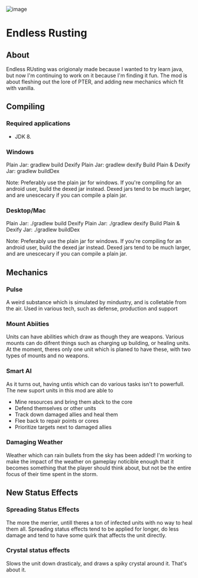 ![image](https://user-images.githubusercontent.com/73347888/120126920-1c456d80-c201-11eb-8ad6-0a68377922ce.png)
# Endless Rusting

## About
Endless RUsting was origionaly made because I wanted to try learn java, but now I'm continuing to work on it because I'm finding it fun. The mod is about fleshing out the lore of PTER, and adding new mechanics which fit with vanilla.

## Compiling

### Required applications
- JDK 8.

### Windows

Plain Jar: gradlew build
Dexify Plain Jar: gradlew dexify
Build Plain & Dexify Jar: gradlew buildDex

Note: Preferably use the plain jar for windows. If you're compiling for an android user, build the dexed jar instead. Dexed jars tend to be much larger, and are unescecary if you can compile a plain jar.

### Desktop/Mac

Plain Jar: ./gradlew build
Dexify Plain Jar: ./gradlew dexify
Build Plain & Dexify Jar: ./gradlew buildDex

Note: Preferably use the plain jar for windows. If you're compiling for an android user, build the dexed jar instead. Dexed jars tend to be much larger, and are unescecary if you can compile a plain jar.


## Mechanics

### Pulse
A weird substance which is simulated by mindustry, and is colletable from the air.
Used in various tech, such as defense, production and support

### Mount Abiities
Units can have abilities which draw as though they are weapons. Various mounts can do difrent things such as charging up building, or healing units.
At the moment, theres only one unit which is planed to have these, with two types of mounts and no weapons.

### Smart AI
As it turns out, having untis which can do various tasks isn't to powerfull. The new suport units in this mod are able to
- Mine resources and bring them abck to the core
- Defend themselves or other units
- Track down damaged allies and heal them
- Flee back to repair points or cores
- Prioritize targets next to damaged allies

### Damaging Weather
Weather which can rain bullets from the sky has been added! I'm working to make the impact of the weather on gameplay noticible enough that it becomes something that the player should think about, but not be the entire focus of their time spent in the storm.

## New Status Effects

### Spreading Status Effects
The more the merrier, untill theres a ton of infected units with no way to heal them all. Spreading status effects tend to be applied for longer, do less damage and tend to have some quirk that affects the unit directly.

### Crystal status effects
Slows the unit down drasticaly, and draws a spiky crystal around it. That's about it.
